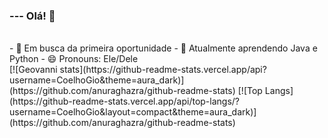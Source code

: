 ### --- Olá! 👋
<br>
- 💾 Em busca da primeira oportunidade
- 🌱 Atualmente aprendendo Java e Python
- 😄 Pronouns: Ele/Dele
<br>
[![Geovanni stats](https://github-readme-stats.vercel.app/api?username=CoelhoGio&theme=aura_dark)](https://github.com/anuraghazra/github-readme-stats) [![Top Langs](https://github-readme-stats.vercel.app/api/top-langs/?username=CoelhoGio&layout=compact&theme=aura_dark)](https://github.com/anuraghazra/github-readme-stats)


